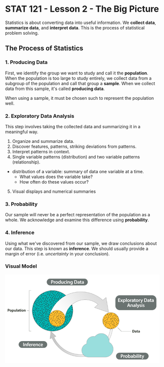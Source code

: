 # STAT 121 - Lesson 2 - The Big Picture
Statistics is about converting data into useful information. We **collect data**, **summarize data**, and **interpret data**. This is the process of statistical problem solving.

## The Process of Statistics
### 1. Producing Data
First, we identify the group we want to study and call it the **population**. When the population is too large to study entirely, we collect data from a subgroup of the population and call that group a **sample**. When we collect data from this sample, it's called **producing data**.

When using a sample, it must be chosen such to represent the population well.

### 2. Exploratory Data Analysis
This step involves taking the collected data and summarizing it in a meaningful way.

1. Organize and summarize data.
2. Discover features, patterns, striking deviations from patterns.
3. Interpret patterns in context.
4. Single variable patterns (distribution) and two variable patterns (relationship).
  * distribution of a variable: summary of data one variable at a time.
    * What values does the variable take?
    * How often do these values occur?
5. Visual displays and numerical summaries

### 3. Probability
Our sample will never be a perfect representation of the population as a whole. We acknowledge and examine this difference using **probability**.

### 4. Inference
Using what we've discovered from our sample, we draw conclusions about our data. This step is known as **inference**. We should usually provide a margin of error (i.e. *uncertainty* in your conclusion).

### Visual Model
![](img/lesson_2_0.png)
